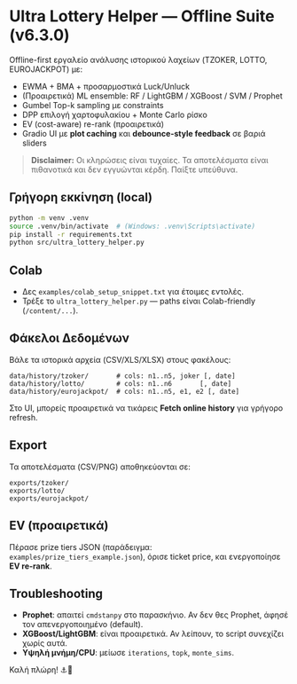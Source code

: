 # Ultra Lottery Helper — Offline Suite (v6.3.0)

Offline-first εργαλείο ανάλυσης ιστορικού λαχείων (TZOKER, LOTTO, EUROJACKPOT) με:
- EWMA + BMA + προσαρμοστικά Luck/Unluck
- (Προαιρετικά) ML ensemble: RF / LightGBM / XGBoost / SVM / Prophet
- Gumbel Top-k sampling με constraints
- DPP επιλογή χαρτοφυλακίου + Monte Carlo ρίσκο
- EV (cost-aware) re-rank (προαιρετικά)
- Gradio UI με **plot caching** και **debounce-style feedback** σε βαριά sliders

> **Disclaimer:** Οι κληρώσεις είναι τυχαίες. Τα αποτελέσματα είναι πιθανοτικά και δεν εγγυώνται κέρδη. Παίξτε υπεύθυνα.

## Γρήγορη εκκίνηση (local)
```bash
python -m venv .venv
source .venv/bin/activate  # (Windows: .venv\Scripts\activate)
pip install -r requirements.txt
python src/ultra_lottery_helper.py
```

## Colab
- Δες `examples/colab_setup_snippet.txt` για έτοιμες εντολές.
- Τρέξε το `ultra_lottery_helper.py` — paths είναι Colab-friendly (`/content/...`).

## Φάκελοι Δεδομένων
Βάλε τα ιστορικά αρχεία (CSV/XLS/XLSX) στους φακέλους:
```
data/history/tzoker/       # cols: n1..n5, joker [, date]
data/history/lotto/        # cols: n1..n6       [, date]
data/history/eurojackpot/  # cols: n1..n5, e1, e2 [, date]
```
Στο UI, μπορείς προαιρετικά να τικάρεις **Fetch online history** για γρήγορο refresh.

## Export
Τα αποτελέσματα (CSV/PNG) αποθηκεύονται σε:
```
exports/tzoker/
exports/lotto/
exports/eurojackpot/
```

## EV (προαιρετικά)
Πέρασε prize tiers JSON (παράδειγμα: `examples/prize_tiers_example.json`), όρισε ticket price, και ενεργοποίησε **EV re-rank**.

## Troubleshooting
- **Prophet**: απαιτεί `cmdstanpy` στο παρασκήνιο. Αν δεν θες Prophet, άφησέ τον απενεργοποιημένο (default).
- **XGBoost/LightGBM**: είναι προαιρετικά. Αν λείπουν, το script συνεχίζει χωρίς αυτά.
- **Υψηλή μνήμη/CPU**: μείωσε `iterations`, `topk`, `monte_sims`.

Καλή πλώρη! ⚓🎲
